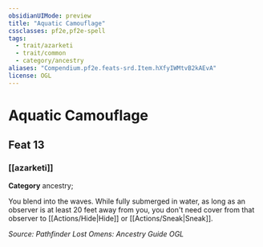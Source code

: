 ```yaml
---
obsidianUIMode: preview
title: "Aquatic Camouflage"
cssclasses: pf2e,pf2e-spell
tags:
  - trait/azarketi
  - trait/common
  - category/ancestry
aliases: "Compendium.pf2e.feats-srd.Item.hXfyIWMtvB2kAEvA"
license: OGL
---
```

# Aquatic Camouflage
## Feat 13
### [[azarketi]]

**Category** ancestry; 




You blend into the waves. While fully submerged in water, as long as an observer is at least 20 feet away from you, you don't need cover from that observer to [[Actions/Hide|Hide]] or [[Actions/Sneak|Sneak]].

*Source: Pathfinder Lost Omens: Ancestry Guide*
*OGL*